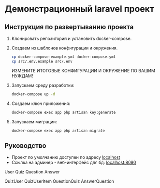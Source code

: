 # Демонстрационный laravel проект

## Инструкция по развертыванию проекта

1. Клонировать репозиторий и установить docker-compose.
2. Создаем из шаблонов конфигурации и окружения.

    ```bash
    cp docker-compose-example.yml docker-compose.yml
    cp src/.env.example src/.env
    ```

    ИЗМЕНИТЕ ИТОГОВЫЕ КОНФИГУРАЦИИ И ОКРУЖЕНИЕ ПО ВАШИМ НУЖДАМ!

3. Запускаем среду разработки:  

    ```bash
    docker-compose up -d
    ```

4. Создаем ключ приложения:

    ```bash
    docker-compose exec app php artisan key:generate
    ```

5. Запускаем миграции:

    ```bash
    docker-compose exec app php artisan migrate
    ```

## Руководство

* Проект по умолчанию доступен по адресу [localhost](http://localhost)
* Ссылка на админер - веб-интерфейс для бд: [localhost:8080](http://localhost:8080)

User
Quiz
Question
Answer

QuizUser
QuizUserItem
QuestionQuiz
AnswerQuestion